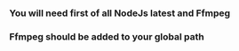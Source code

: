 ### You will need first of all NodeJs latest and Ffmpeg
### Ffmpeg should be added to your global path